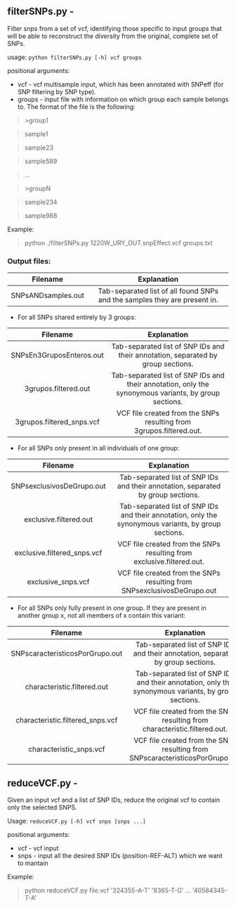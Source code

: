 ## filterSNPs.py - 
Filter snps from a set of vcf, identifying those specific to input groups that will be able to reconstruct the diversity from the original, complete set of SNPs.

usage: ```python filterSNPs.py [-h] vcf groups```

positional arguments:
* vcf - vcf multisample input, which has been annotated with SNPeff (for SNP filtering by SNP type).
* groups - input file with information on which group each sample belongs to.
           The format of the file is the following:

>\>group1

>sample1

>sample23

>sample589

>...

>\>groupN

>sample234

>sample988

Example: 
>  python ./filterSNPs.py 1220W_URY_OUT.snpEffect.vcf groups.txt

### Output files:

Filename | Explanation
 :---: |  :---:
SNPsANDsamples.out | Tab-separated list of all found SNPs and the samples they are present in.

* For all SNPs shared entirely by 3 groups:

Filename | Explanation
 :---: |  :---:
SNPsEn3GruposEnteros.out | Tab-separated list of SNP IDs and their annotation, separated by group sections.
3grupos.filtered.out | Tab-separated list of SNP IDs and their annotation, only the synonymous variants, by group sections.
3grupos.filtered_snps.vcf | VCF file created from the SNPs resulting from 3grupos.filtered.out.

* For all SNPs only present in all individuals of one group:

Filename | Explanation
 :---: |  :---:
SNPsexclusivosDeGrupo.out | Tab-separated list of SNP IDs and their annotation, separated by group sections.
exclusive.filtered.out | Tab-separated list of SNP IDs and their annotation, only the synonymous variants, by group sections.
exclusive.filtered_snps.vcf | VCF file created from the SNPs resulting from exclusive.filtered.out.
exclusive_snps.vcf | VCF file created from the SNPs resulting from SNPsexclusivosDeGrupo.out

* For all SNPs only fully present in one group. If they are present in another group x, not all members of x contain this variant:

Filename | Explanation
 :---: |  :---:
SNPscaracteristicosPorGrupo.out | Tab-separated list of SNP IDs and their annotation, separated by group sections. 
characteristic.filtered.out | Tab-separated list of SNP IDs and their annotation, only the synonymous variants, by group sections.
characteristic.filtered_snps.vcf | VCF file created from the SNPs resulting from characteristic.filtered.out.
characteristic_snps.vcf | VCF file created from the SNPs resulting from SNPscaracteristicosPorGrupo.out

## reduceVCF.py -
Given an input vcf and a list of SNP IDs, reduce the original vcf to contain only the selected SNPS.

Usage: ```reduceVCF.py [-h] vcf snps [snps ...]```

positional arguments:
* vcf - vcf input
* snps - input all the desired SNP IDs (position-REF-ALT) which we want to mantain 

Example: 
> python reduceVCF.py file.vcf '324355-A-T' '8365-T-G' ... '40584345-T-A'
